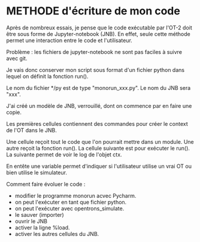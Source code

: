 # METHODE d'écriture de mon code

Après de nombreux essais, je pense que le code exécutable par l'OT-2 doit être sous forme de Jupyter-notebook (JNB). 
En effet, seule cette méthode permet une interaction entre le code et l'utilisateur.

Problème : les fichiers de jupyter-notebook ne sont pas faciles à suivre avec git.

Je vais donc conserver mon script sous format d'un fichier python dans lequel on définit la fonction run().

Le nom du fichier */py est de type "monorun_xxx.py". Le nom du JNB sera "xxx".

J'ai créé un modèle de JNB, verrouillé, dont on commence par en faire une copie.

Les premières cellules contiennent des commandes pour créer le context de l'OT dans le JNB.

Une cellule reçoit tout le code que l'on pourrait mettre dans un module.
Une autre reçoit la fonction run(). 
La cellule suivante est pour exécuter le run().
La suivante permet de voir le log de l'objet ctx.

En entête une variable permet d'indiquer si l'utilisateur utilise un vrai OT ou bien utilise le simulateur.

Comment faire évoluer le code : 
 - modifier le programme monorun acvec Pycharm. 
 - on peut l'exécuter en tant que fichier python.
 - on peut l'exécuter avec opentrons_simulate.
 - le sauver (importer)
 - ouvrir le JNB
 - activer la ligne %load.
 - activer les autres cellules du JNB.
